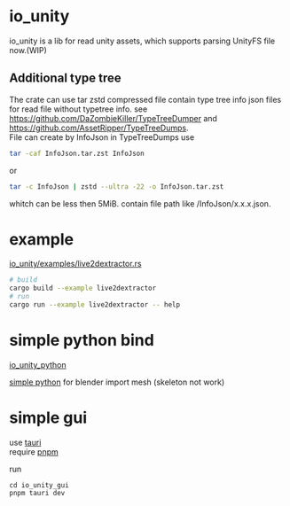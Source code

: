 # io_unity

io_unity is a lib for read unity assets, which supports parsing UnityFS file now.(WIP)

## Additional type tree

The crate can use
tar zstd compressed file contain type tree info json files
for read file without typetree info.
see https://github.com/DaZombieKiller/TypeTreeDumper
and https://github.com/AssetRipper/TypeTreeDumps.  
File can create by InfoJson in TypeTreeDumps use

```sh
tar -caf InfoJson.tar.zst InfoJson
```

or

```sh
tar -c InfoJson | zstd --ultra -22 -o InfoJson.tar.zst
```

whitch can be less then 5MiB.
contain file path like /InfoJson/x.x.x.json.

# example

[io_unity/examples/live2dextractor.rs](io_unity/examples/live2dextractor.rs)

```sh
# build
cargo build --example live2dextractor
# run
cargo run --example live2dextractor -- help
```

# simple python bind

[io_unity_python](io_unity_python/README.md)

[simple python](io_unity_python/blender.py) for blender import mesh (skeleton not work)

# simple gui

use [tauri](https://tauri.app/v1/guides/getting-started/prerequisites)  
require [pnpm](https://pnpm.io/installation)

run

```shell
cd io_unity_gui
pnpm tauri dev
```
